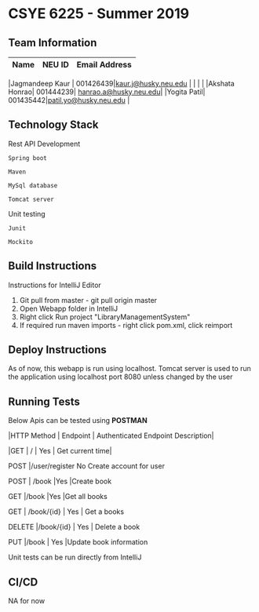 # CSYE 6225 - Summer 2019

## Team Information

| Name | NEU ID | Email Address |
| --- | --- | --- |

|Jagmandeep Kaur | 001426439|kaur.j@husky.neu.edu |  | | |
|Akshata Honrao| 001444239| hanrao.a@husky.neu.edu|
|Yogita Patil| 001435442|patil.yo@husky.neu.edu |


## Technology Stack

Rest API Development

`Spring boot`

`Maven`

`MySql database`

`Tomcat server`

Unit testing

`Junit`

`Mockito`
## Build Instructions
Instructions for IntelliJ Editor
1) Git pull from master - git pull origin master
2) Open Webapp folder in IntelliJ
3) Right click Run project "LibraryManagementSystem"
4) If required run maven imports - right click pom.xml, click reimport

## Deploy Instructions
As of now, this webapp is run using localhost.
Tomcat server is used to run the application using localhost port 8080 unless changed by the user

## Running Tests
Below Apis can be tested using **POSTMAN**

|HTTP Method |	   Endpoint  |  Authenticated Endpoint   Description|

|GET 	    |        / 	      |      Yes 	       |             Get current time|

POST 	|/user/register 	No 	Create account for user

POST |	/book 	|Yes 	|Create book

GET 	|/book 	|Yes 	|Get all books

GET |	/book/{id} |	Yes |	Get a books

DELETE 	|/book/{id} |	Yes |	Delete a book

PUT 	|/book |	Yes 	|Update book information


Unit tests can be run directly from IntelliJ

## CI/CD
NA for now


